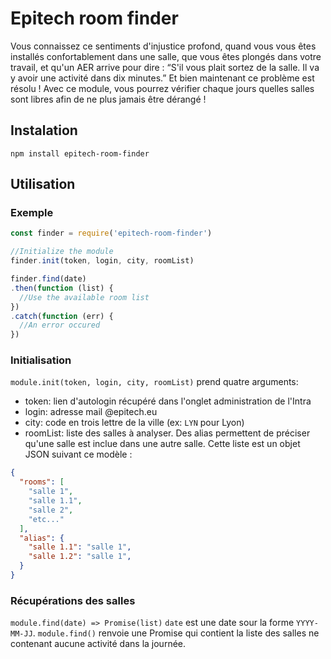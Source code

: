 # Epitech room finder

Vous connaissez ce sentiments d'injustice profond, quand vous vous êtes installés confortablement dans une salle, que vous êtes plongés dans votre travail, et qu'un AER arrive pour dire : “S'il vous plait sortez de la salle. Il va y avoir une activité dans dix minutes.”
Et bien maintenant ce problème est résolu ! Avec ce module, vous pourrez vérifier chaque jours quelles salles sont libres afin de ne plus jamais être dérangé !

## Instalation

`npm install epitech-room-finder`

## Utilisation

### Exemple
```javascript
const finder = require('epitech-room-finder')

//Initialize the module
finder.init(token, login, city, roomList)

finder.find(date)
.then(function (list) {
  //Use the available room list
})
.catch(function (err) {
  //An error occured
})
```

### Initialisation
`module.init(token, login, city, roomList)` prend quatre arguments:
- token: lien d'autologin récupéré dans l'onglet administration de l'Intra
- login: adresse mail \@epitech.eu
- city: code en trois lettre de la ville (ex: `LYN` pour Lyon)
- roomList: liste des salles à analyser. Des alias permettent de préciser qu'une salle est inclue dans une autre salle. Cette liste est un objet JSON suivant ce modèle :
```json
{
  "rooms": [
    "salle 1",
    "salle 1.1",
    "salle 2",
    "etc..."
  ],
  "alias": {
    "salle 1.1": "salle 1",
    "salle 1.2": "salle 1",
  }
}
```

### Récupérations des salles

`module.find(date) => Promise(list)`
`date` est une date sour la forme `YYYY-MM-JJ`.
`module.find()` renvoie une Promise qui contient la liste des salles ne contenant aucune activité dans la journée.
